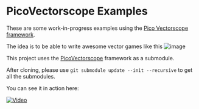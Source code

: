 # PicoVectorscope Examples

These are some work-in-progress examples using the [Pico Vectorscope framework](https://github.com/OliWright/PicoVectorscope).

The idea is to be able to write awesome vector games like this
![image](https://user-images.githubusercontent.com/8660395/198830330-0657578e-9dff-489d-a76b-6c53703921e5.png)

This project uses the [PicoVectorscope](https://github.com/OliWright/PicoVectorscope) framework as a submodule.

After cloning, please use `git submodule update --init --recursive` to get all the submodules.

You can see it in action here:

[![Video](https://img.youtube.com/vi/BEgRV6VHzgg/hqdefault.jpg)](https://youtu.be/BEgRV6VHzgg)
